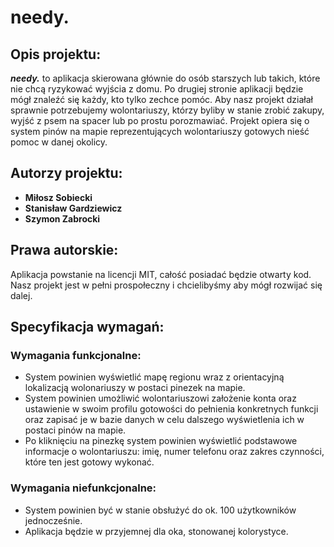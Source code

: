 # needy.

## Opis projektu:
  ***needy.*** to aplikacja skierowana głównie do osób starszych lub takich, które nie chcą ryzykować wyjścia z domu. 
  Po drugiej stronie aplikacji będzie mógł znaleźć się każdy, kto tylko zechce pomóc. Aby nasz projekt działał sprawnie potrzebujemy wolontariuszy, którzy byliby w stanie zrobić zakupy, wyjść z psem na spacer lub po prostu porozmawiać. 
  Projekt opiera się o system pinów na mapie reprezentujących wolontariuszy gotowych nieść pomoc w danej okolicy. 


## Autorzy projektu: 
-	**Miłosz Sobiecki**
-	**Stanisław Gardziewicz**
-	**Szymon Zabrocki**

## Prawa autorskie:
Aplikacja powstanie na licencji MIT, całość posiadać będzie otwarty kod. Nasz projekt jest w pełni prospołeczny i chcielibyśmy aby mógł rozwijać się dalej.

## Specyfikacja wymagań:
### Wymagania funkcjonalne:
- System powinien wyświetlić mapę regionu wraz z orientacyjną lokalizacją wolonariuszy w postaci pinezek na mapie.
- System powinien umożliwić wolontariuszowi założenie konta oraz ustawienie w swoim profilu gotowości do pełnienia konkretnych funkcji oraz zapisać je w bazie danych w celu dalszego wyświetlenia ich w postaci pinów na mapie.
- Po kliknięciu na pinezkę system powinien wyświetlić podstawowe informacje o wolontariuszu: imię, numer telefonu oraz zakres czynności, które ten jest gotowy wykonać. 

### Wymagania niefunkcjonalne:
- System powinien być w stanie obsłużyć do ok. 100 użytkowników jednocześnie.
- Aplikacja będzie w przyjemnej dla oka, stonowanej kolorystyce.
